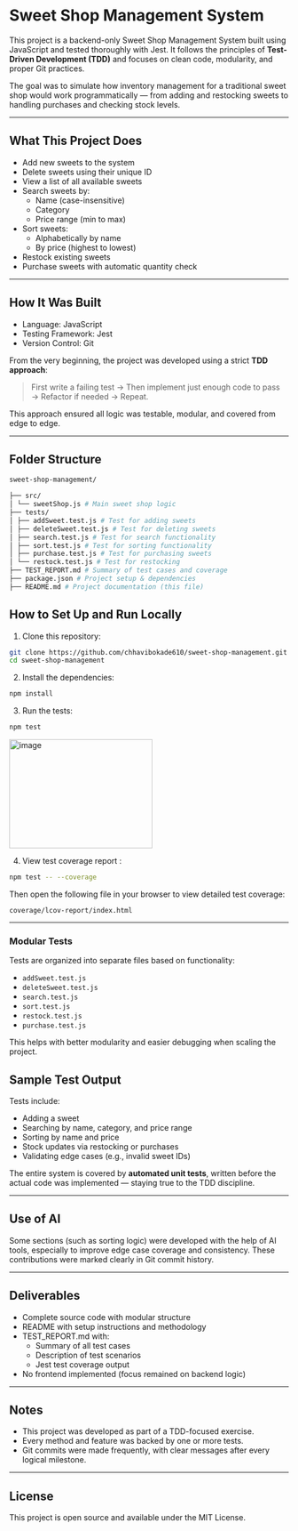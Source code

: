 # Sweet Shop Management System

This project is a backend-only Sweet Shop Management System built using JavaScript and tested thoroughly with Jest. It follows the principles of **Test-Driven Development (TDD)** and focuses on clean code, modularity, and proper Git practices.

The goal was to simulate how inventory management for a traditional sweet shop would work programmatically — from adding and restocking sweets to handling purchases and checking stock levels.

---

## What This Project Does

- Add new sweets to the system
- Delete sweets using their unique ID
- View a list of all available sweets
- Search sweets by:
  - Name (case-insensitive)
  - Category
  - Price range (min to max)
- Sort sweets:
  - Alphabetically by name
  - By price (highest to lowest)
- Restock existing sweets
- Purchase sweets with automatic quantity check

---

## How It Was Built

- Language: JavaScript
- Testing Framework: Jest
- Version Control: Git

From the very beginning, the project was developed using a strict **TDD approach**:

> First write a failing test → Then implement just enough code to pass → Refactor if needed → Repeat.

This approach ensured all logic was testable, modular, and covered from edge to edge.

---

## Folder Structure

```bash
sweet-shop-management/

├── src/
│ └── sweetShop.js # Main sweet shop logic
├── tests/
│ ├── addSweet.test.js # Test for adding sweets
│ ├── deleteSweet.test.js # Test for deleting sweets
│ ├── search.test.js # Test for search functionality
│ ├── sort.test.js # Test for sorting functionality
│ ├── purchase.test.js # Test for purchasing sweets
│ └── restock.test.js # Test for restocking
├── TEST_REPORT.md # Summary of test cases and coverage
├── package.json # Project setup & dependencies
├── README.md # Project documentation (this file)
```

## How to Set Up and Run Locally

1. Clone this repository:

```bash
git clone https://github.com/chhavibokade610/sweet-shop-management.git
cd sweet-shop-management
```

2. Install the dependencies:

```bash
npm install
```

3. Run the tests:

```bash
npm test
```
<img width="258" height="196" alt="image" src="https://github.com/user-attachments/assets/32a8f948-16a1-4fb4-9403-8c9bbe624240" />


4. View test coverage report :

```bash
npm test -- --coverage
```

Then open the following file in your browser to view detailed test coverage:

```
coverage/lcov-report/index.html
```

---

### Modular Tests

Tests are organized into separate files based on functionality:

- `addSweet.test.js`
- `deleteSweet.test.js`
- `search.test.js`
- `sort.test.js`
- `restock.test.js`
- `purchase.test.js`

This helps with better modularity and easier debugging when scaling the project.

## Sample Test Output

Tests include:

- Adding a sweet
- Searching by name, category, and price range
- Sorting by name and price
- Stock updates via restocking or purchases
- Validating edge cases (e.g., invalid sweet IDs)

The entire system is covered by **automated unit tests**, written before the actual code was implemented — staying true to the TDD discipline.

---

## Use of AI

Some sections (such as sorting logic) were developed with the help of AI tools, especially to improve edge case coverage and consistency. These contributions were marked clearly in Git commit history.

---

## Deliverables

- Complete source code with modular structure
- README with setup instructions and methodology
- TEST_REPORT.md with:
  - Summary of all test cases
  - Description of test scenarios
  - Jest test coverage output
- No frontend implemented (focus remained on backend logic)

---

## Notes

- This project was developed as part of a TDD-focused exercise.
- Every method and feature was backed by one or more tests.
- Git commits were made frequently, with clear messages after every logical milestone.

---

## License

This project is open source and available under the MIT License.


